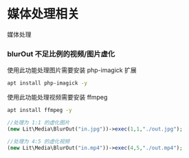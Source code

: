 媒体处理相关
==============
媒体处理

### blurOut 不足比例的视频/图片虚化
使用此功能处理图片需要安装 php-imagick 扩展
````bash
apt install php-imagick -y
````
使用此功能处理视频需要安装 ffmpeg
````bash
apt install ffmpeg -y
````
````php
//处理为 1:1 的虚化图片
(new Lit\Media\BlurOut("in.jpg"))->exec(1,1,"./out.jpg");

//处理为 4:5 的虚化视频
(new Lit\Media\BlurOut("in.mp4"))->exec(4,5,"./out.mp4");
````